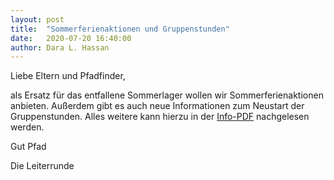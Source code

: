 ```yaml
---
layout: post
title:  "Sommerferienaktionen und Gruppenstunden"
date:   2020-07-20 16:40:00
author: Dara L. Hassan
---
```


Liebe Eltern und Pfadfinder, 

als Ersatz für das entfallene Sommerlager wollen wir Sommerferienaktionen anbieten. Außerdem gibt es auch neue Informationen zum Neustart der Gruppenstunden. Alles weitere kann hierzu in der <a href="/pdf/Corona_Sommerferienaktionen_2020.pdf" target="_blank">Info-PDF</a> nachgelesen werden.

Gut Pfad

Die Leiterrunde
